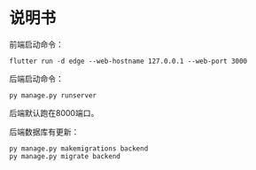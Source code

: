 # 说明书
前端启动命令：
```shell
flutter run -d edge --web-hostname 127.0.0.1 --web-port 3000
```

后端启动命令：
```shell
py manage.py runserver
```
后端默认跑在8000端口。

后端数据库有更新：
```shell
py manage.py makemigrations backend
py manage.py migrate backend
```